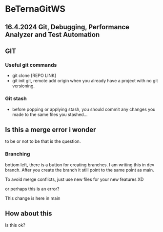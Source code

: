 # BeTernaGitWS

## 16.4.2024  Git, Debugging, Performance Analyzer and Test Automation

## GIT

### Useful git commands

- git clone [REPO LINK]
- git init git, remote add origin when you already have a project with no git versioning.

### Git stash
- before popping or applying stash, you should commit any changes you made to the same files you stashed...


## Is this a merge error i wonder
to be or not to be that is the question.


### Branching 

bottom left, there is a button for creating branches. I am writing this in dev branch.
After you create the branch it still point to the same point as main.

To avoid merge conflicts, just use new files for your new features XD

or perhaps this is an error?

This change is here in main

## How about this
Is this ok?



